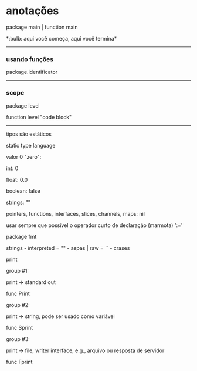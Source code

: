 # anotações

package main | function main

<aside>
*:bulb: aqui você começa, aqui você termina*

</aside>

---

### usando funções

package.identificator

---

### scope

package level

function level "code block"

---

tipos são estáticos

static type language

valor 0 "zero":

int: 0

float: 0.0

boolean: false

strings: ""

pointers, functions, interfaces, slices, channels, maps: nil

usar sempre que possível o operador curto de declaração (marmota) ':='

package fmt

strings - interpreted = "" - aspas | raw = `` - crases

print

group #1:

print -> standard out

func Print

group #2:

print -> string, pode ser usado como variável

func Sprint

group #3:

print -> file, writer interface, e.g., arquivo ou resposta de servidor

func Fprint
